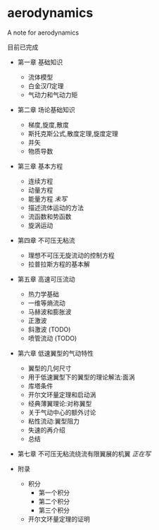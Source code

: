 # aerodynamics
A note for aerodynamics

目前已完成
- 第一章    基础知识
    - 流体模型
    - 白金汉$\Pi$定理
    - 气动力和气动力矩
- 第二章    场论基础知识
    - 梯度,旋度,散度
    - 斯托克斯公式,散度定理,旋度定理
    - 并矢
    - 物质导数
- 第三章    基本方程
    - 连续方程
    - 动量方程
    - 能量方程  *未写* 
    - 描述流体运动的方法
    - 流函数和势函数
    - 旋涡运动
- 第四章    不可压无粘流
    - 理想不可压无旋流动的控制方程
    - 拉普拉斯方程的基本解
- 第五章    高速可压流动
    - 热力学基础
    - 一维等熵流动
    - 马赫波和膨胀波
    - 正激波
    - 斜激波 (TODO)
    - 喷管流动 (TODO)
- 第六章    低速翼型的气动特性
    - 翼型的几何尺寸
    - 用于低速翼型下的翼型的理论解法:面涡
    - 库塔条件
    - 开尔文环量定理和启动涡
    - 经典薄翼理论:对称翼型
    - 关于气动中心的额外讨论
    - 粘性流动:翼型阻力
    - 失速的再介绍
    - 总结
- 第七章    不可压无粘流绕流有限翼展的机翼      *正在写*

- 附录
    - 积分
        - 第一个积分
        - 第二个积分
        - 第三个积分
    - 开尔文环量定理的证明
